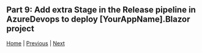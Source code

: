 ## Part 9: Add extra Stage in the Release pipeline in AzureDevops to deploy [YourAppName].Blazor project

[Home](./../../README.md) | [Previous](Tutorial/../../Part8/Part8.md) | [Next](Tutorial/../../Part10/Part10.md)